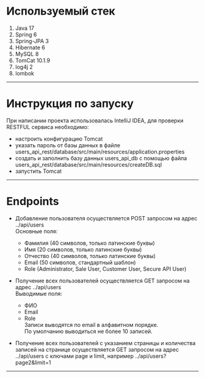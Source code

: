 # Используемый стек
1. Java 17
2. Spring 6
3. Spring-JPA 3
4. Hibernate 6
5. MySQL 8
6. TomCat 10.1.9
7. log4j 2
8. lombok
___

# Инструкция по запуску
При написании проекта использовалась IntelliJ IDEA, для проверки RESTFUL cервиса необходимо:    
* настроить конфигурацию Tomcat
* указать пароль от базы данных в файле users_api_rest/database/src/main/resources/application.properties
* создать и заполнить базу данных users_api_db с помощью файла users_api_rest/database/src/main/resources/createDB.sql
* запустить Tomcat
___

# Endpoints 
* Добавление пользователя осуществляется POST запросом на адрес ../api/users   
	Основные поля:
    * Фамилия (40 символов, только латинские буквы)   
    * Имя (20 символов, только латинские буквы)   
    * Отчество (40 символов, только латинские буквы)   
    * Email (50 символов, стандартный шаблон)   
    * Role (Administrator, Sale User, Customer User, Secure API User)   

* Получение всех пользователей осуществляется GET запросом на адрес ../api/users   
	Выводимые поля:
    * ФИО    
    * Email    
    * Role   
Записи выводятся по email в алфавитном порядке.   
По умолчанию выводиться не более 10 записей.

* Получение всех пользователей с указанием страницы и количества записей на странице осуществляется GET запросом на адрес ../api/users с ключами page и limit,
например ../api/users?page2&limit=1
___
